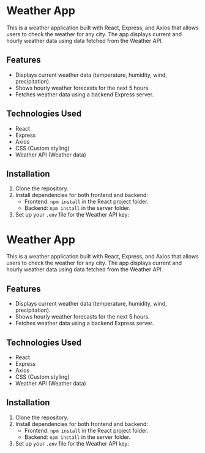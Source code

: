 # Weather App

This is a weather application built with React, Express, and Axios that allows users to check the weather for any city. The app displays current and hourly weather data using data fetched from the Weather API.

## Features
- Displays current weather data (temperature, humidity, wind, precipitation).
- Shows hourly weather forecasts for the next 5 hours.
- Fetches weather data using a backend Express server.

## Technologies Used
- React
- Express
- Axios
- CSS (Custom styling)
- Weather API (Weather data)

## Installation

1. Clone the repository.
2. Install dependencies for both frontend and backend:
   - Frontend: `npm install` in the React project folder.
   - Backend: `npm install` in the server folder.
3. Set up your `.env` file for the Weather API key:
# Weather App

This is a weather application built with React, Express, and Axios that allows users to check the weather for any city. The app displays current and hourly weather data using data fetched from the Weather API.

## Features
- Displays current weather data (temperature, humidity, wind, precipitation).
- Shows hourly weather forecasts for the next 5 hours.
- Fetches weather data using a backend Express server.

## Technologies Used
- React
- Express
- Axios
- CSS (Custom styling)
- Weather API (Weather data)

## Installation

1. Clone the repository.
2. Install dependencies for both frontend and backend:
   - Frontend: `npm install` in the React project folder.
   - Backend: `npm install` in the server folder.
3. Set up your `.env` file for the Weather API key:
